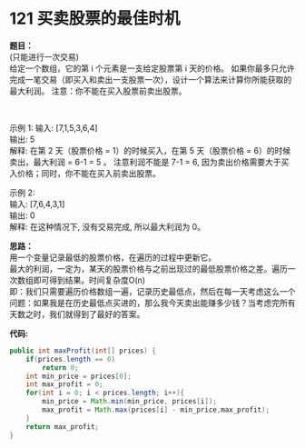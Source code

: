 # 121 买卖股票的最佳时机
**题目：**  
(只能进行一次交易)  
给定一个数组，它的第 i 个元素是一支给定股票第 i 天的价格。
如果你最多只允许完成一笔交易（即买入和卖出一支股票一次），设计一个算法来计算你所能获取的最大利润。
注意：你不能在买入股票前卖出股票。

 

示例 1:
输入: [7,1,5,3,6,4]  
输出: 5  
解释: 在第 2 天（股票价格 = 1）的时候买入，在第 5 天（股票价格 = 6）的时候卖出，最大利润 = 6-1 = 5 。
     注意利润不能是 7-1 = 6, 因为卖出价格需要大于买入价格；同时，你不能在买入前卖出股票。  

示例 2:  
输入: [7,6,4,3,1]  
输出: 0  
解释: 在这种情况下, 没有交易完成, 所以最大利润为 0。





**思路：**  
用一个变量记录最低的股票价格，在遍历的过程中更新它。  
  最大的利润，一定为，某天的股票价格与之前出现过的最低股票价格之差。遍历一次数组即可得到结果。时间复杂度O(n)  
  即：我们只需要遍历价格数组一遍，记录历史最低点，然后在每一天考虑这么一个问题：如果我是在历史最低点买进的，那么我今天卖出能赚多少钱？当考虑完所有天数之时，我们就得到了最好的答案。

**代码:**  
```Java
public int maxProfit(int[] prices) {
    if(prices.length == 0)
        return 0;
    int min_price = prices[0];
    int max_profit = 0;
    for(int i = 0; i < prices.length; i++){
        min_price = Math.min(min_price, prices[i]);
        max_profit = Math.max(prices[i] - min_price,max_profit);
    }
    return max_profit;
}
```
